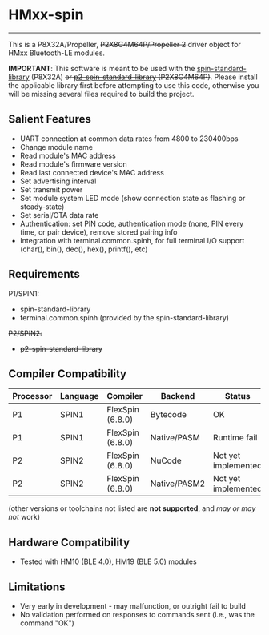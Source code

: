 # HMxx-spin
-----------

This is a P8X32A/Propeller, ~~P2X8C4M64P/Propeller 2~~ driver object for HMxx Bluetooth-LE modules.

**IMPORTANT**: This software is meant to be used with the [spin-standard-library](https://github.com/avsa242/spin-standard-library) (P8X32A) ~~or [p2-spin-standard-library](https://github.com/avsa242/p2-spin-standard-library) (P2X8C4M64P)~~. Please install the applicable library first before attempting to use this code, otherwise you will be missing several files required to build the project.


## Salient Features

* UART connection at common data rates from 4800 to 230400bps
* Change module name
* Read module's MAC address
* Read module's firmware version
* Read last connected device's MAC address
* Set advertising interval
* Set transmit power
* Set module system LED mode (show connection state as flashing or steady-state)
* Set serial/OTA data rate
* Authentication: set PIN code, authentication mode (none, PIN every time, or pair device), remove stored pairing info
* Integration with terminal.common.spinh, for full terminal I/O support (char(), bin(), dec(), hex(), printf(), etc)


## Requirements

P1/SPIN1:
* spin-standard-library
* terminal.common.spinh (provided by the spin-standard-library)

~~P2/SPIN2:~~
* ~~p2-spin-standard-library~~


## Compiler Compatibility

| Processor | Language | Compiler               | Backend      | Status                |
|-----------|----------|------------------------|--------------|-----------------------|
| P1        | SPIN1    | FlexSpin (6.8.0)       | Bytecode     | OK                    |
| P1        | SPIN1    | FlexSpin (6.8.0)       | Native/PASM  | Runtime fail          |
| P2        | SPIN2    | FlexSpin (6.8.0)       | NuCode       | Not yet implemented   |
| P2        | SPIN2    | FlexSpin (6.8.0)       | Native/PASM2 | Not yet implemented   |

(other versions or toolchains not listed are __not supported__, and _may or may not_ work)


## Hardware Compatibility

* Tested with HM10 (BLE 4.0), HM19 (BLE 5.0) modules


## Limitations

* Very early in development - may malfunction, or outright fail to build
* No validation performed on responses to commands sent (i.e., was the command "OK")

